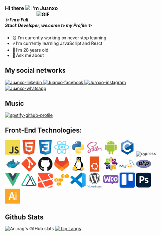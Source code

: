 ### Hi there <img src="https://media.giphy.com/media/hvRJCLFzcasrR4ia7z/giphy.gif" width="25px"> I'm Juanxo  <img align="right" alt="GIF" src="https://image.freepik.com/vector-gratis/ilustracion-concepto-programador_114360-2923.jpg" width="400px"/>

##### ✨ I'm a Full Stack Developer, welcome to my Profile ✨
- 😄 I’m currently working on never stop learning
- ⚡ I’m currently learning JavaScript and React
- 👯 I’m 28 years old
- 💬 Ask me about

## My social networks

<a href="https://www.linkedin.com/in/juanxoxd/" target="_blank" rel="noopener">
  <img align="center" alt="Juanxo-linkedin" height="50"
    src="https://www.logo.wine/a/logo/LinkedIn/LinkedIn-Icon-Logo.wine.svg">
</a>
<a href="https://www.facebook.com/juanxodx/" target="_blank" rel="noopener">
  <img align="center" alt="Juanxo-facebook" height="50"
    src="https://www.logo.wine/a/logo/Facebook/Facebook-f_Logo-Blue-Logo.wine.svg">
</a>
<a href="https://www.instagram.com/juanxo.carrasco/" target="_blank" rel="noopener">
  <img align="center" alt="Juanxo-instagram" height="50"
    src="https://www.logo.wine/a/logo/Instagram/Instagram-Logo.wine.svg">
</a>
<a href="https://api.whatsapp.com/send?phone=51956144377&text=Hola" target="_blank" rel="noopener">
  <img align="center" alt="Juanxo-whatsapp" height="50"
    src="https://www.logo.wine/a/logo/WhatsApp/WhatsApp-Logo.wine.svg">
</a>

## Music

[![spotify-github-profile](https://spotify-github-profile.vercel.app/api/view?uid=f9liv6zdctjwpbqic2n9e0xsf&cover_image=true&theme=novatorem&show_offline=false&background_color=121212&interchange=false&bar_color=53b14f&bar_color_cover=false)](https://github.com/kittinan/spotify-github-profile)

## Front-End Technologies:
<code><img height="50" src="https://raw.githubusercontent.com/devicons/devicon/2ae2a900d2f041da66e950e4d48052658d850630/icons/javascript/javascript-original.svg" alt="Javascript"/></code>
<code><img height="50" src="https://raw.githubusercontent.com/devicons/devicon/2ae2a900d2f041da66e950e4d48052658d850630/icons/html5/html5-original.svg" alt="HTML5"/></code>
<code><img height="50" src="https://raw.githubusercontent.com/devicons/devicon/2ae2a900d2f041da66e950e4d48052658d850630/icons/css3/css3-original.svg" alt="CSS3"/></code>
<code><img height="50" src="https://raw.githubusercontent.com/devicons/devicon/2ae2a900d2f041da66e950e4d48052658d850630/icons/react/react-original.svg" alt="REACT"/></code>
<code><img height="50" src="https://raw.githubusercontent.com/devicons/devicon/2ae2a900d2f041da66e950e4d48052658d850630/icons/python/python-original.svg" alt="Python"/></code>
<code><img height="50" src="https://raw.githubusercontent.com/devicons/devicon/2ae2a900d2f041da66e950e4d48052658d850630/icons/sass/sass-original.svg" alt="SASS"/></code>
<code><img height="50" src="https://raw.githubusercontent.com/devicons/devicon/2ae2a900d2f041da66e950e4d48052658d850630/icons/android/android-original.svg" alt="android"/></code>
<code><img height="50" src="https://raw.githubusercontent.com/devicons/devicon/master/icons/c/c-original.svg" alt="C"/></code>
<code><img height="50" src="https://raw.githubusercontent.com/simple-icons/simple-icons/6e46ec1fc23b60c8fd0d2f2ff46db82e16dbd75f/icons/cypress.svg" alt="cypress"/></code>
<code><img height="50" src="https://raw.githubusercontent.com/devicons/devicon/2ae2a900d2f041da66e950e4d48052658d850630/icons/docker/docker-original.svg" alt="docker"/></a></code>
<code><img height="50" src="https://raw.githubusercontent.com/devicons/devicon/2ae2a900d2f041da66e950e4d48052658d850630/icons/git/git-original.svg" alt="git"/></code>
<code><img height="50" src="https://raw.githubusercontent.com/devicons/devicon/2ae2a900d2f041da66e950e4d48052658d850630/icons/github/github-original.svg" alt="github"/></code>
<code><img height="50" src="https://raw.githubusercontent.com/devicons/devicon/2ae2a900d2f041da66e950e4d48052658d850630/icons/gitlab/gitlab-original.svg" alt="gitlab"/></code>
<code><img height="50" src="https://raw.githubusercontent.com/devicons/devicon/master/icons/linux/linux-original.svg" alt="linux"/></code>
<code><img height="50" src="https://raw.githubusercontent.com/devicons/devicon/2ae2a900d2f041da66e950e4d48052658d850630/icons/ubuntu/ubuntu-plain.svg" alt="Ubuntu"/></code>
<code><img height="50" src="https://raw.githubusercontent.com/devicons/devicon/2ae2a900d2f041da66e950e4d48052658d850630/icons/centos/centos-original.svg" alt="centos"/></code>
<code><img height="50" src="https://raw.githubusercontent.com/devicons/devicon/master/icons/mysql/mysql-original-wordmark.svg" alt="mysql"/></code>
<code><img height="50" src="https://raw.githubusercontent.com/devicons/devicon/master/icons/php/php-original.svg" alt="php"/></code>
<code><img height="50" src="https://raw.githubusercontent.com/devicons/devicon/2ae2a900d2f041da66e950e4d48052658d850630/icons/vuejs/vuejs-original.svg" alt="VUE.JS"/></code>
<code><img height="50" src="https://raw.githubusercontent.com/devicons/devicon/2ae2a900d2f041da66e950e4d48052658d850630/icons/nuxtjs/nuxtjs-original.svg" alt="NUXTJS"/></code>
<code><img height="50" src="https://raw.githubusercontent.com/devicons/devicon/2ae2a900d2f041da66e950e4d48052658d850630/icons/laravel/laravel-plain.svg" alt="LARAVEL"/></code>
<code><img height="50" src="https://raw.githubusercontent.com/devicons/devicon/2ae2a900d2f041da66e950e4d48052658d850630/icons/amazonwebservices/amazonwebservices-original.svg" alt="AWS"/></code>
<code><img height="50" src="https://raw.githubusercontent.com/devicons/devicon/2ae2a900d2f041da66e950e4d48052658d850630/icons/vscode/vscode-original.svg" alt="VSCODE"/></code>
<code><img height="50" src="https://raw.githubusercontent.com/devicons/devicon/2ae2a900d2f041da66e950e4d48052658d850630/icons/wordpress/wordpress-original.svg" alt="WORDPRESS"/></code>
<code><img height="50" src="https://raw.githubusercontent.com/devicons/devicon/2ae2a900d2f041da66e950e4d48052658d850630/icons/woocommerce/woocommerce-original.svg" alt="WOOCOMMERCE"/></code>
<code><img height="50" src="https://raw.githubusercontent.com/devicons/devicon/2ae2a900d2f041da66e950e4d48052658d850630/icons/trello/trello-plain.svg" alt="Trello"/></code>
<code><img height="50" src="https://raw.githubusercontent.com/devicons/devicon/2ae2a900d2f041da66e950e4d48052658d850630/icons/photoshop/photoshop-plain.svg" alt="Photoshop"/></code>
<code><img height="50" src="https://raw.githubusercontent.com/devicons/devicon/2ae2a900d2f041da66e950e4d48052658d850630/icons/illustrator/illustrator-plain.svg" alt="Illustrator"/></code>


## Github Stats

![Anurag's GitHub
stats](https://github-readme-stats.vercel.app/api?username=Juanxoxd&show_icons=true&theme=dark&hide_border=false)
[![Top
Langs](https://github-readme-stats.vercel.app/api/top-langs/?username=Juanxoxd&layout=compact&theme=dark&hide_border=false)](https://github.com/anuraghazra/github-readme-stats)

